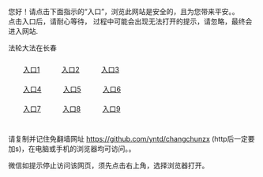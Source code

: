 您好！请点击下面指示的“入口”，浏览此网站是安全的，且为您带来平安。。 <br/>
点击入口后，请耐心等待， 过程中可能会出现无法打开的提示，请忽略，最终会进入网站. </br>

法轮大法在长春<br/>
<div style="padding:10px"><a style="margin:20px" target="_blank" href="https://d1vjrcim72z61n.cloudfront.net/2Qpsp?rqozdc" id="ccLink1" rel="nofollow">入口1</a> <a target="_blank" style="margin:20px" href="https://d1xm29z3ggswq8.cloudfront.net/2Qpsp?gdptcv" id="ccLink2" rel="nofollow">入口2</a> <a style="margin:20px" target="_blank" href="https://d1tzb8kn9desl6.cloudfront.net/2Qpsp?mknxyzef" id="ccLink3" rel="nofollow">入口3</a></div>

<div style="padding:10px" ><a style="margin:20px" target="_blank" href="https://d1vjrcim72z61n.cloudfront.net/2Qpsp?rqozdc" id="ccLink4" rel="nofollow">入口4</a> <a style="margin:20px" href="https://d1xm29z3ggswq8.cloudfront.net/2Qpsp?gdptcv" target="_blank" id="ccLink5" rel="nofollow">入口5</a> <a style="margin:20px" href="https://d1tzb8kn9desl6.cloudfront.net/2Qpsp?mknxyzef" target="_blank" id="ccLink6" rel="nofollow">入口6</a></div>

<div style="padding:10px"><a style="margin:20px" target="_blank" href="https://d1vjrcim72z61n.cloudfront.net/2Qpsp?rqozdc" id="ccLink7" rel="nofollow">入口7</a> <a style="margin:20px" href="https://d1xm29z3ggswq8.cloudfront.net/2Qpsp?gdptcv" target="_blank" id="ccLink8" rel="nofollow">入口8</a> <a style="margin:20px" target="_blank" href="https://d1tzb8kn9desl6.cloudfront.net/2Qpsp?mknxyzef" id="ccLink9" rel="nofollow">入口9</a></div>

<br/>



请复制并记住免翻墙网址 https://github.com/yntd/changchunzx (http后一定要加s)，在电脑或手机的浏览器均可访问。。<br/>

微信如提示停止访问该网页，须先点击右上角，选择浏览器打开。
